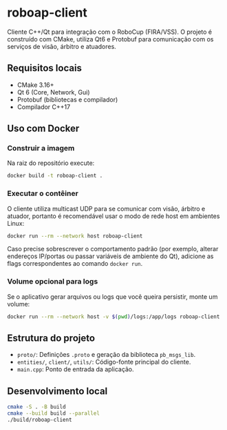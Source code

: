# roboap-client

Cliente C++/Qt para integração com o RoboCup (FIRA/VSS). O projeto é construído com CMake, utiliza Qt6 e Protobuf para comunicação com os serviços de visão, árbitro e atuadores.

## Requisitos locais

- CMake 3.16+
- Qt 6 (Core, Network, Gui)
- Protobuf (bibliotecas e compilador)
- Compilador C++17

## Uso com Docker

### Construir a imagem

Na raiz do repositório execute:

```bash
docker build -t roboap-client .
```

### Executar o contêiner

O cliente utiliza multicast UDP para se comunicar com visão, árbitro e atuador, portanto é recomendável usar o modo de rede host em ambientes Linux:

```bash
docker run --rm --network host roboap-client
```

Caso precise sobrescrever o comportamento padrão (por exemplo, alterar endereços IP/portas ou passar variáveis de ambiente do Qt), adicione as flags correspondentes ao comando `docker run`.

### Volume opcional para logs

Se o aplicativo gerar arquivos ou logs que você queira persistir, monte um volume:

```bash
docker run --rm --network host -v $(pwd)/logs:/app/logs roboap-client
```

## Estrutura do projeto

- `proto/`: Definições `.proto` e geração da biblioteca `pb_msgs_lib`.
- `entities/`, `client/`, `utils/`: Código-fonte principal do cliente.
- `main.cpp`: Ponto de entrada da aplicação.

## Desenvolvimento local

```bash
cmake -S . -B build
cmake --build build --parallel
./build/roboap-client
```